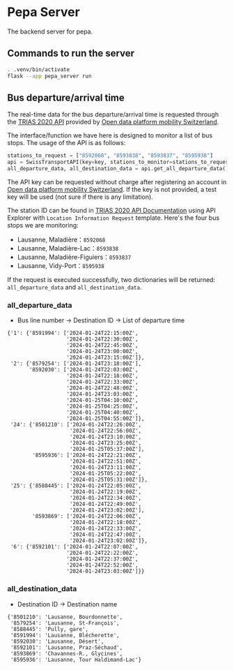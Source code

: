# Pepa Server
The backend server for pepa.

## Commands to run the server
``` bash
. .venv/bin/activate
flask --app pepa_server run
```

## Bus departure/arrival time
The real-time data for the bus departure/arrival time is requested through 
the [TRIAS 2020 API](https://opentransportdata.swiss/en/cookbook/departurearrival-display/) provided by [Open data platform mobility Switzerland](https://opentransportdata.swiss/en/).

The interface/function we have here is designed to monitor a list of bus stops. The usage of the API is as follows:
```python
stations_to_request = ["8592068", "8593838", "8593837", "8595938"]
api = SwissTransportAPI(key=key, stations_to_monitor=stations_to_request)
all_departure_data, all_destination_data = api.get_all_departure_data()
```
The API key can be requested without charge after registering an account in [Open data platform mobility Switzerland](https://opentransportdata.swiss/en/). 
If the key is not provided, a test key will be used (not sure if there is any limitation).

The station ID can be found in [TRIAS 2020 API Documentation](https://opentransportdata.swiss/en/cookbook/departurearrival-display/) using API Explorer with `Location Information Request` template.
Here's the four bus stops we are monitoring:
- Lausanne, Maladière：`8592068`
- Lausanne, Maladière-Lac：`8593838`
- Lausanne, Maladière-Figuiers：`8593837`
- Lausanne, Vidy-Port：`8595938`

If the request is executed successfully, two dictionaries will be returned: `all_departure_data` and `all_destination_data`.

### all_departure_data
- Bus line number → Destination ID → List of departure time 
```
{'1': {'8591994': ['2024-01-24T22:15:00Z',
                   '2024-01-24T22:30:00Z',
                   '2024-01-24T22:45:00Z',
                   '2024-01-24T23:00:00Z',
                   '2024-01-24T23:15:00Z']},
 '2': {'8579254': ['2024-01-24T23:18:00Z'],
       '8592030': ['2024-01-24T22:03:00Z',
                   '2024-01-24T22:18:00Z',
                   '2024-01-24T22:33:00Z',
                   '2024-01-24T22:48:00Z',
                   '2024-01-24T23:03:00Z',
                   '2024-01-25T04:10:00Z',
                   '2024-01-25T04:25:00Z',
                   '2024-01-25T04:40:00Z',
                   '2024-01-25T04:55:00Z']},
 '24': {'8501210': ['2024-01-24T22:26:00Z',
                    '2024-01-24T22:56:00Z',
                    '2024-01-24T23:10:00Z',
                    '2024-01-24T23:25:00Z',
                    '2024-01-25T05:37:00Z'],
        '8595936': ['2024-01-24T22:21:00Z',
                    '2024-01-24T22:51:00Z',
                    '2024-01-24T23:11:00Z',
                    '2024-01-25T05:22:00Z',
                    '2024-01-25T05:31:00Z']},
 '25': {'8588445': ['2024-01-24T22:05:00Z',
                    '2024-01-24T22:19:00Z',
                    '2024-01-24T22:34:00Z',
                    '2024-01-24T22:49:00Z',
                    '2024-01-24T23:02:00Z'],
        '8593869': ['2024-01-24T22:06:00Z',
                    '2024-01-24T22:18:00Z',
                    '2024-01-24T22:33:00Z',
                    '2024-01-24T22:47:00Z',
                    '2024-01-24T23:02:00Z']},
 '6': {'8592101': ['2024-01-24T22:07:00Z',
                   '2024-01-24T22:22:00Z',
                   '2024-01-24T22:37:00Z',
                   '2024-01-24T22:52:00Z',
                   '2024-01-24T23:03:00Z']}}
```
### all_destination_data
- Destination ID → Destination name
```
{'8501210': 'Lausanne, Bourdonnette',
 '8579254': 'Lausanne, St-François',
 '8588445': 'Pully, gare',
 '8591994': 'Lausanne, Blécherette',
 '8592030': 'Lausanne, Désert',
 '8592101': 'Lausanne, Praz-Séchaud',
 '8593869': 'Chavannes-R., Glycines',
 '8595936': 'Lausanne, Tour Haldimand-Lac'}
```
